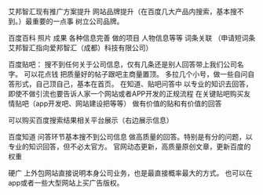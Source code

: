 艾邦智汇现有推广方案提升
网站品牌提升（在百度几大产品内搜索，基本搜不到。）最重要的一点事 树立公司品牌。

百度百科
照片 成果 各种信息完善 做的项目 人物信息等等
词条关联 （申请短词条 艾邦智汇指向爱邦智汇（成都）科技有限公司）

百度贴吧：
搜不到任何关于公司信息，仅有几条还是别人回答带上我们公司名字。
可以花点钱 把质量好的帖子跟吧主商量置顶。
多拉几个小号，做一些自问自答形式，自己顶自己，基本在首页。
在知道、贴吧问答中 以专业的知识去回答，即使不做引流也要告诉人家一个网站或者APP开发的正规流程
在关键贴吧购买友情贴吧（app开发吧、网站建设把等等）
做有价值的贴和有价值的回答

可以购买百度搜索结果相关平台展示（右边展示信息）

百度知道
问答环节基本搜不到公司信息
做高质量的回答。特别是有分的问题，以专业的知识回答，但不必太官方。
官网动态更新，高质量原创文章，更新百度的权重

硬广 上外包网站直接说明本身公司业务，也是最直接概率最大的方式。
也可以在app或者一些大型网站上买广告版权。



